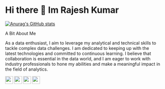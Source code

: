 # Hi there 👋 Im Rajesh Kumar  


[![Anurag's GitHub stats](https://github-readme-stats.vercel.app/api?username=Rajesh9360)](https://github.com/anuraghazra/github-readme-stats)


A Bit About Me

As a data enthusiast, I aim to leverage my analytical and technical skills to tackle complex data challenges. I am dedicated to keeping up with the latest technologies and committed to continuous learning. I believe that collaboration is essential in the data world, and I am eager to work with industry professionals to hone my abilities and make a meaningful impact in the field of analytics.


<p><a href="https://www.facebook.com/mirsazzathossainn/"><img src="https://img.shields.io/badge/facebook-%231DA1F2.svg?&style=for-the-badge&logo=facebook&logoColor=white" height=25></a> <a href="https://www.linkedin.com/in/mirsazzathossain/"><img src="https://img.shields.io/badge/linkedin-%230077B5.svg?&style=for-the-badge&logo=linkedin&logoColor=white" height=25></a> <a href="mailto:mirsazzathossain@gmail.com"><img src="https://img.shields.io/badge/Gmail-D14836.svg?&style=for-the-badge&logo=gmail&logoColor=white" height=25></a> <a href="https://twitter.com/mir_sazzat"><img src="https://img.shields.io/badge/Twitter-1DA1F2.svg?&style=for-the-badge&logo=twitter&logoColor=white" height=25></a></p>
<br>

